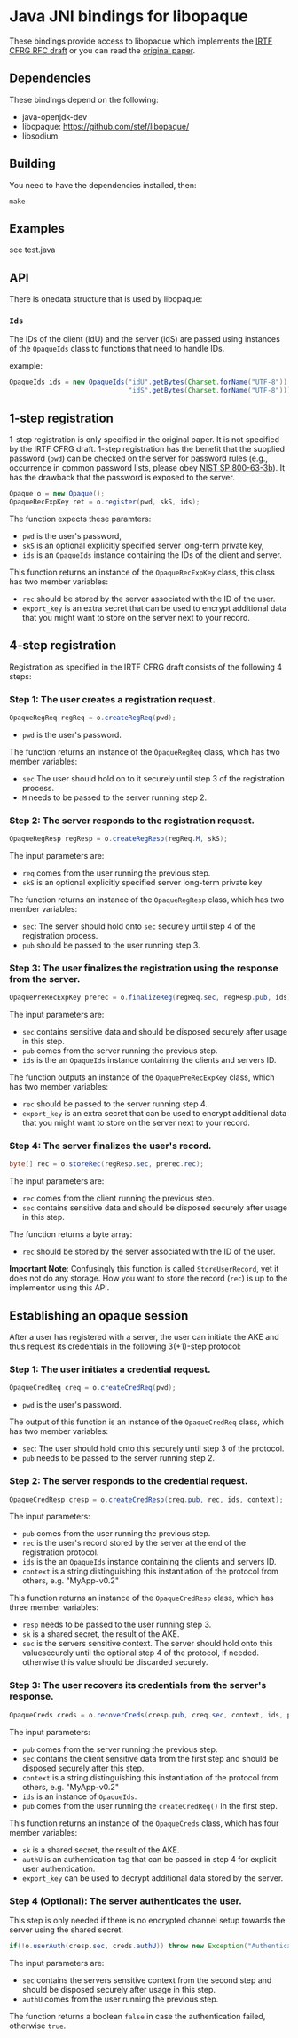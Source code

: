 # Java JNI bindings for libopaque

These bindings provide access to libopaque which implements the
[IRTF CFRG RFC draft](https://github.com/cfrg/draft-irtf-cfrg-opaque)
or you can read the [original paper](https://eprint.iacr.org/2018/163).

## Dependencies

These bindings depend on the following:
 - java-openjdk-dev
 - libopaque: https://github.com/stef/libopaque/
 - libsodium

## Building

You need to have the dependencies installed, then:

```
make
```

## Examples

see test.java

## API

There is onedata structure that is used by libopaque:

### `Ids`

The IDs of the client (idU) and the server (idS) are passed using
instances of the `OpaqueIds` class to functions that need to handle
IDs.

example:

```java
OpaqueIds ids = new OpaqueIds("idU".getBytes(Charset.forName("UTF-8")),
                              "idS".getBytes(Charset.forName("UTF-8")));
```

## 1-step registration

1-step registration is only specified in the original paper. It is not
specified by the IRTF CFRG draft. 1-step registration has the benefit
that the supplied password (`pwd`) can be checked on the server for
password rules (e.g., occurrence in common password lists, please obey
[NIST SP
800-63-3b](https://pages.nist.gov/800-63-3/sp800-63b.html#memsecret)). It
has the drawback that the password is exposed to the server.

```java
Opaque o = new Opaque();
OpaqueRecExpKey ret = o.register(pwd, skS, ids);
```

The function expects these paramters:

 - `pwd` is the user's password,
 - `skS` is an optional explicitly specified server long-term private key,
 - `ids` is an `OpaqueIds` instance containing the IDs of the client and server.

This function returns an instance of the `OpaqueRecExpKey` class, this
class has two member variables:

 - `rec` should be stored by the server associated with the ID of the user.
 - `export_key` is an extra secret that can be used to encrypt
   additional data that you might want to store on the server next to
   your record.

## 4-step registration

Registration as specified in the IRTF CFRG draft consists of the
following 4 steps:

### Step 1: The user creates a registration request.

```java
OpaqueRegReq regReq = o.createRegReq(pwd);
```

- `pwd` is the user's password.

The function returns an instance of the `OpaqueRegReq` class, which
has two member variables:

  - `sec` The user should hold on to it securely until step 3 of the
    registration process.
  - `M` needs to be passed to the server running step 2.

### Step 2: The server responds to the registration request.

```java
OpaqueRegResp regResp = o.createRegResp(regReq.M, skS);
```

The input parameters are:
 - `req` comes from the user running the previous step.
 - `skS` is an optional explicitly specified server long-term private key

The function returns an instance of the `OpaqueRegResp` class, which
has two member variables:

 - `sec`: The server should hold onto `sec` securely until step 4 of
   the registration process.
 - `pub` should be passed to the user running step 3.

### Step 3: The user finalizes the registration using the response from the server.

```java
OpaquePreRecExpKey prerec = o.finalizeReg(regReq.sec, regResp.pub, ids);
```

The input parameters are:

 - `sec` contains sensitive data and should be disposed securely after usage in this step.
 - `pub` comes from the server running the previous step.
 - `ids` is the an `OpaqueIds` instance containing the clients and servers ID.

The function outputs an instance of the `OpaquePreRecExpKey` class,
which has two member variables:

 - `rec` should be passed to the server running step 4.
 - `export_key` is an extra secret that can be used to encrypt
   additional data that you might want to store on the server next to
   your record.

### Step 4: The server finalizes the user's record.

```java
byte[] rec = o.storeRec(regResp.sec, prerec.rec);
```

The input parameters are:

 - `rec` comes from the client running the previous step.
 - `sec` contains sensitive data and should be disposed securely after usage in this step.

The function returns a byte array:

 - `rec` should be stored by the server associated with the ID of the user.

**Important Note**: Confusingly this function is called `StoreUserRecord`, yet it
does not do any storage. How you want to store the record (`rec`) is up
to the implementor using this API.

## Establishing an opaque session

After a user has registered with a server, the user can initiate the
AKE and thus request its credentials in the following 3(+1)-step protocol:

### Step 1: The user initiates a credential request.

```java
OpaqueCredReq creq = o.createCredReq(pwd);
```

 - `pwd` is the user's password.

The output of this function is an instance of the `OpaqueCredReq`
class, which has two member variables:

 - `sec`: The user should hold onto this securely until step 3 of the protocol.
 - `pub` needs to be passed to the server running step 2.

### Step 2: The server responds to the credential request.

```java
OpaqueCredResp cresp = o.createCredResp(creq.pub, rec, ids, context);
```

The input parameters:

 - `pub` comes from the user running the previous step.
 - `rec` is the user's record stored by the server at the end of the registration protocol.
 - `ids` is the an `OpaqueIds` instance containing the clients and servers ID.
 - `context` is a string distinguishing this instantiation of the protocol from others, e.g. "MyApp-v0.2"

This function returns an instance of the `OpaqueCredResp` class, which
has three member variables:

 - `resp` needs to be passed to the user running step 3.
 - `sk` is a shared secret, the result of the AKE.
 - `sec` is the servers sensitive context. The server should hold onto
   this valuesecurely until the optional step 4 of the protocol, if
   needed. otherwise this value should be discarded securely.

### Step 3: The user recovers its credentials from the server's response.

```java
OpaqueCreds creds = o.recoverCreds(cresp.pub, creq.sec, context, ids, pub);
```

The input parameters:

 - `pub` comes from the server running the previous step.
 - `sec` contains the client sensitive data from the first step and
   should be disposed securely after this step.
 - `context` is a string distinguishing this instantiation of the protocol from others, e.g. "MyApp-v0.2"
 - `ids` is an instance of `OpaqueIds`.
 - `pub` comes from the user running the `createCredReq()` in the first step.

This function returns an instance of the `OpaqueCreds` class, which
has four member variables:

 - `sk` is a shared secret, the result of the AKE.
 - `authU` is an authentication tag that can be passed in step 4 for
   explicit user authentication.
 - `export_key` can be used to decrypt additional data stored by the server.

### Step 4 (Optional): The server authenticates the user.

This step is only needed if there is no encrypted channel setup
towards the server using the shared secret.

```java
if(!o.userAuth(cresp.sec, creds.authU)) throw new Exception("Authentication failed!");
```

The input parameters are:

 - `sec` contains the servers sensitive context from the second step
   and should be disposed securely after usage in this step.
 - `authU` comes from the user running the previous step.

The function returns a boolean `false` in case the authentication
failed, otherwise `true`.
